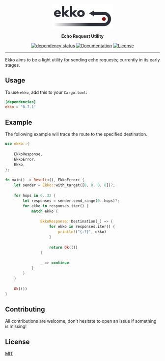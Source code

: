 <div align="center">

<a href="https://crates.io/crates/ekko">
<img width="200" src="https://raw.githubusercontent.com/dev-bio/Ekko/master/media/ekko.svg" alt="Ekko - Echo Request Utility"/>
</a>

__Echo Request Utility__

[![dependency status](https://deps.rs/crate/ekko/0.7.1/status.svg)](https://deps.rs/crate/ekko/0.7.1)
[![Documentation](https://docs.rs/ekko/badge.svg)](https://docs.rs/ekko)
[![License](https://img.shields.io/crates/l/ekko.svg)](https://choosealicense.com/licenses/mit/)

</div>

---

Ekko aims to be a light utility for sending echo requests; currently in its early stages.

## Usage
To use `ekko`, add this to your `Cargo.toml`:

```toml
[dependencies]
ekko = "0.7.1"
```

## Example
The following example will trace the route to the specified destination.
```rust
use ekko::{ 

    EkkoResponse,
    EkkoError,
    Ekko,
};

fn main() -> Result<(), EkkoError> {
    let sender = Ekko::with_target([8, 8, 8, 8])?;

    for hops in 0..32 {
        let responses = sender.send_range(0..hops)?;
        for ekko in responses.iter() {
            match ekko {

                EkkoResponse::Destination(_) => {
                    for ekko in responses.iter() {
                        println!("{:?}", ekko)
                    }
    
                    return Ok(()) 
                }

                _ => continue
            }
        }
    }

    Ok(())
}
```

## Contributing
All contributions are welcome, don't hesitate to open an issue if something is missing!

## License
[MIT](https://choosealicense.com/licenses/mit/)
